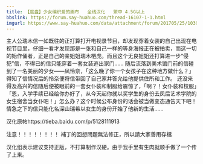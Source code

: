 ```yaml
---
title: 【度盘】少女编织爱的画布   全线汉化   繁中 4.5G以上
bbslink: https://forum.say-huahuo.com/thread-16107-1-1.html
imgurl: https://www.say-huahuo.com/data/attachment/forum/201705/25/103942u4vv2472aenmz7el.png
---
```


主人公瑞木信一如既往的正打算打开电视录节目，却发现穿着女装的自己出现在电视节目里，仔细一看才发现那是一张和自己一样的等身海报正在被拍卖，而这一切的始作俑者，正是自己的亲姐姐瑞木杷虎。而且这个无良姐姐还打算进一步“侵犯”信，不得已的信只能穿着一套女装逃出家门……
随后流落到美术馆门前的信碰到了一名美丽的少女——凤怜奈，「这么晚了你一个女孩子在这种地方做什么？」得知了信情况后的怜奈便将信带回了自己家并答允给他提供住所和工作。
还没来得及高兴的信随后便被眼前的一套女仆装和制服给震惊了，「啊？！女仆装和校服」「恩，入学手续已经给你办好了，从今天起你就以奖学生的身份去凤后艺术学院的女生宿舍当女仆吧！」怎么办？这个时候公布身份的话会被当做变态通告天下吧！情急之下的信只能化名深山瑞希以女生的身份开始了他新的生活……

汉化原帖https://tieba.baidu.com/p/5128111913
 
注意！！！！！！！！
補丁的回想問題無法修正，所以請大家善用存檔

汉化组表示建议支持正版，不打算制作汉硬。由于我手里有生肉就顺手做了一个传了上来。<!--more-->
